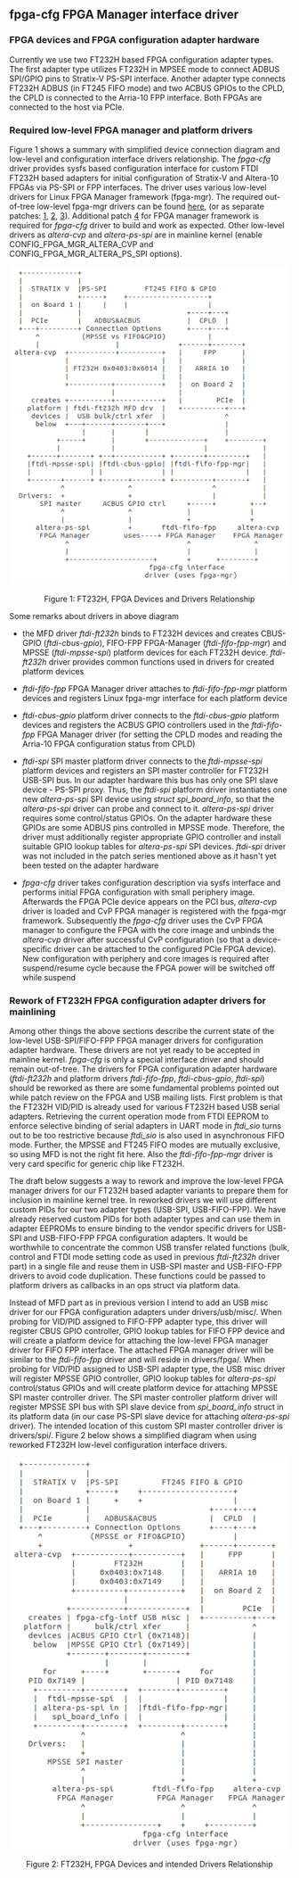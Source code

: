 ## fpga-cfg FPGA Manager interface driver

### FPGA devices and FPGA configuration adapter hardware
Currently we use two FT232H based FPGA configuration adapter types. The first adapter type utilizes FT232H in MPSEE mode to connect ADBUS SPI/GPIO pins to Stratix-V PS-SPI interface. Another adapter type connects FT232H ADBUS (in FT245 FIFO mode) and two ACBUS GPIOs to the CPLD, the CPLD is connected to the Arria-10 FPP interface. Both FPGAs are connected to the host via PCIe.

### Required low-level FPGA manager and platform drivers
Figure 1 shows a summary with simplified device connection diagram and low-level and configuration interface drivers relationship. The *fpga-cfg* driver provides sysfs based configuration interface for custom FTDI FT232H based adapters for initial configuration of Stratix-V and Altera-10 FPGAs via PS-SPI or FPP interfaces.
The driver uses various low-level drivers for Linux FPGA Manager framework (fpga-mgr). The required out-of-tree low-level fpga-mgr drivers can be found [here](https://lkml.org/lkml/2017/7/6/710 "submitted patch series"), (or as separate patches: [1](https://patchwork.kernel.org/patch/9828985/mbox "patch1"), [2](https://patchwork.kernel.org/patch/9828981/mbox "patch2"), [3](https://patchwork.kernel.org/patch/9828983/mbox "patch3")). Additional patch [4](https://patchwork.kernel.org/patch/9828565/mbox "patch4") for FPGA manager framework is required for *fpga-cfg* driver to build and work as expected. Other low-level drivers as *altera-cvp* and *altera-ps-spi* are in mainline kernel (enable CONFIG_FPGA_MGR_ALTERA_CVP and CONFIG_FPGA_MGR_ALTERA_PS_SPI options).

<div class="figure">
<p align="center">
<img src="images/hw-drv-diag.png" alt="Figure 1"/>
</p>
<p class="caption" align="center">Figure 1: FT232H, FPGA Devices and Drivers Relationship</p>
</div>
</b>  

Some remarks about drivers in above diagram

 * the MFD driver *ftdi-ft232h* binds to FT232H devices and creates CBUS-GPIO (*ftdi-cbus-gpio*), FIFO-FPP FPGA-Manager (*ftdi-fifo-fpp-mgr*) and MPSSE (*ftdi-mpsse-spi*) platform devices for each FT232H device. *ftdi-ft232h* driver provides common functions used in drivers for created platform devices

 * *ftdi-fifo-fpp* FPGA Manager driver attaches to *ftdi-fifo-fpp-mgr* platform devices and registers Linux fpga-mgr interface for each platform device

 * *ftdi-cbus-gpio* platform driver connects to the *ftdi-cbus-gpio* platform devices and registers the ACBUS GPIO controllers used in the *ftdi-fifo-fpp* FPGA Manager driver (for setting the CPLD modes and reading the Arria-10 FPGA configuration status from CPLD)

 * *ftdi-spi* SPI master platform driver connects to the *ftdi-mpsse-spi* platform devices and registers an SPI master controller for FT232H USB-SPI bus. In our adapter hardware this bus has only one SPI slave device - PS-SPI proxy. Thus, the *ftdi-spi* platform driver instantiates one new *altera-ps-spi* SPI device using *struct spi_board_info*, so that the *altera-ps-spi* driver can probe and connect to it. *altera-ps-spi* driver requires some control/status GPIOs. On the adapter hardware these GPIOs are some ADBUS pins controlled in MPSSE mode. Therefore, the driver must additionally register appropriate GPIO controller and install suitable GPIO lookup tables for *altera-ps-spi* SPI devices. *ftdi-spi* driver was not included in the patch series mentioned above as it hasn't yet been tested on the adapter hardware

 * *fpga-cfg* driver takes configuration description via sysfs interface and performs initial FPGA configuration with small periphery image. Afterwards the FPGA PCIe device appears on the PCI bus, *altera-cvp* driver is loaded and CvP FPGA manager is registered with the fpga-mgr framework. Subsequently the *fpga-cfg* driver uses the CvP FPGA manager to configure the FPGA with the core image and unbinds the *altera-cvp* driver after successful CvP configuration (so that a device-specific driver can be attached to the configured PCIe FPGA device). New configuration with periphery and core images is required after suspend/resume cycle because the FPGA power will be switched off while suspend

### Rework of FT232H FPGA configuration adapter drivers for mainlining

Among other things the above sections describe the current state of the low-level USB-SPI/FIFO-FPP FPGA manager drivers for configuration adapter hardware. These drivers are not yet ready to be accepted in mainline kernel. *fpga-cfg* is only a special interface driver and should remain out-of-tree. The drivers for FPGA configuration adapter hardware (*ftdi-ft232h* and platform drivers *ftdi-fifo-fpp*, *ftdi-cbus-gpio*, *ftdi-spi*) should be reworked as there are some fundamental problems pointed out while patch review on the FPGA and USB mailing lists. First problem is that the FT232H VID/PID is already used for various FT232H based USB serial adapters. Retrieving the current operation mode from FTDI EEPROM to enforce selective binding of serial adapters in UART mode in *ftdi_sio* turns out to be too restrictive because *ftdi_sio* is also used in asynchronous FIFO mode. Further, the MPSSE and FT245 FIFO modes are mutually exclusive, so using MFD is not the right fit here. Also the *ftdi-fifo-fpp-mgr* driver is very card specific for generic chip like FT232H.

The draft below suggests a way to rework and improve the low-level FPGA manager drivers for our FT232H based adapter variants to prepare them for inclusion in mainline kernel tree. In reworked drivers we will use different custom PIDs for our two adapter types (USB-SPI, USB-FIFO-FPP). We have already reserved custom PIDs for both adapter types and can use them in adapter EEPROMs to ensure binding to the vendor specific drivers for USB-SPI and USB-FIFO-FPP FPGA configuration adapters. It would be worthwhile to concentrate the common USB transfer related functions (bulk, control and FTDI mode setting code as used in previous *ftdi-ft232h* driver part) in a single file and reuse them in USB-SPI master and USB-FIFO-FPP drivers to avoid code duplication. These functions could be passed to platform drivers as callbacks in an ops struct via platform data.

Instead of MFD part as in previous version I intend to add an USB misc driver for our FPGA configuration adapters under drivers/usb/misc/. When probing for VID/PID assigned to FIFO-FPP adapter type, this driver will register CBUS GPIO controller, GPIO lookup tables for FIFO FPP device and will create a platform device for attaching the low-level FPGA manager driver for FIFO FPP interface. The attached FPGA manager driver will be similar to the *ftdi-fifo-fpp* driver and will reside in drivers/fpga/. When probing for VID/PID assigned to USB-SPI adapter type, the USB misc driver will register MPSSE GPIO controller, GPIO lookup tables for *altera-ps-spi* control/status GPIOs and will create platform device for attaching MPSSE SPI master controller driver. The SPI master controller platform driver will register MPSSE SPI bus with SPI slave device from *spi_board_info* struct in its platform data (in our case PS-SPI slave device for attaching *altera-ps-spi* driver). The intended location of this custom SPI master controller driver is drivers/spi/. Figure 2 below shows a simplified diagram when using reworked FT232H low-level configuration interface drivers.

<div class="figure">
<p align="center">
<img src="images/hw-drv-diag-v2.png" alt="Figure 2"/>
</p>
<p class="caption" align="center">Figure 2: FT232H, FPGA Devices and intended Drivers Relationship</p>
</div>
</b>  

